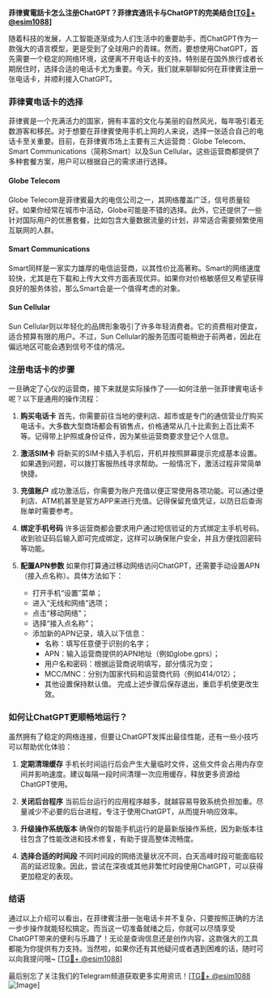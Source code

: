 **菲律賓電話卡怎么注册ChatGPT？菲律宾通讯卡与ChatGPT的完美结合[[TG💪+ @esim1088](https://t.me/s/esim1088)]**

随着科技的发展，人工智能逐渐成为人们生活中的重要助手，而ChatGPT作为一款强大的语言模型，更是受到了全球用户的青睐。然而，要想使用ChatGPT，首先需要一个稳定的网络环境，这便离不开电话卡的支持。特别是在国外旅行或者长期居住时，选择合适的电话卡尤为重要。今天，我们就来聊聊如何在菲律賓注册一张电话卡，并顺利接入ChatGPT。

### 菲律賓电话卡的选择

菲律賓是一个充满活力的国家，拥有丰富的文化与美丽的自然风光，每年吸引着无数游客和移民。对于想要在菲律賓使用手机上网的人来说，选择一张适合自己的电话卡至关重要。目前，在菲律賓市场上主要有三大运营商：Globe Telecom、Smart Communications（简称Smart）以及Sun Cellular。这些运营商都提供了多种套餐方案，用户可以根据自己的需求进行选择。

#### Globe Telecom
Globe Telecom是菲律賓最大的电信公司之一，其网络覆盖广泛，信号质量较好。如果你经常在城市中活动，Globe可能是不错的选择。此外，它还提供了一些针对国际用户的优惠套餐，比如包含大量数据流量的计划，非常适合需要频繁使用互联网的人群。

#### Smart Communications
Smart同样是一家实力雄厚的电信运营商，以其性价比高著称。Smart的网络速度较快，尤其是在下载和上传大文件方面表现优异。如果你对价格敏感但又希望获得良好的服务体验，那么Smart会是一个值得考虑的对象。

#### Sun Cellular
Sun Cellular则以年轻化的品牌形象吸引了许多年轻消费者。它的资费相对便宜，适合预算有限的用户。不过，Sun Cellular的服务范围可能稍逊于前两者，因此在偏远地区可能会遇到信号不佳的情况。

### 注册电话卡的步骤

一旦确定了心仪的运营商，接下来就是实际操作了——如何注册一张菲律賓电话卡呢？以下是通用的操作流程：

1. **购买电话卡**
   首先，你需要前往当地的便利店、超市或是专门的通信营业厅购买电话卡。大多数大型商场都会有销售点，价格通常从几十比索到上百比索不等。记得带上护照或身份证件，因为某些运营商要求登记个人信息。

2. **激活SIM卡**
   将新买的SIM卡插入手机后，开机并按照屏幕提示完成基本设置。如果遇到问题，可以拨打客服热线寻求帮助。一般情况下，激活过程非常简单快捷。

3. **充值账户**
   成功激活后，你需要为账户充值以便正常使用各项功能。可以通过便利店、ATM机甚至是官方APP来进行充值。记得保留充值凭证，以防日后查询账单时需要参考。

4. **绑定手机号码**
   许多运营商都会要求用户通过短信验证的方式绑定主手机号码。收到验证码后输入即可完成绑定，这样可以确保账户安全，并且方便找回密码等功能。

5. **配置APN参数**
   如果你打算通过移动网络访问ChatGPT，还需要手动设置APN（接入点名称）。具体方法如下：
   - 打开手机“设置”菜单；
   - 进入“无线和网络”选项；
   - 点击“移动网络”；
   - 选择“接入点名称”；
   - 添加新的APN记录，填入以下信息：
     - 名称：填写任意便于识别的名字；
     - APN：输入运营商提供的APN地址（例如globe.gprs）；
     - 用户名和密码：根据运营商说明填写，部分情况为空；
     - MCC/MNC：分别为国家代码和运营商代码（例如414/012）；
     - 其他设置保持默认值。
   完成上述步骤后保存退出，重启手机使更改生效。

### 如何让ChatGPT更顺畅地运行？

虽然拥有了稳定的网络连接，但要让ChatGPT发挥出最佳性能，还有一些小技巧可以帮助优化体验：

1. **定期清理缓存**
   手机长时间运行后会产生大量临时文件，这些文件会占用内存空间并影响速度。建议每隔一段时间清理一次应用缓存，释放更多资源给ChatGPT使用。

2. **关闭后台程序**
   当前后台运行的应用程序越多，就越容易导致系统负担加重。尽量减少不必要的后台进程，专注于使用ChatGPT，从而提升响应效率。

3. **升级操作系统版本**
   确保你的智能手机运行的是最新版操作系统，因为新版本往往包含了性能改进和技术修复，有助于提高整体流畅度。

4. **选择合适的时间段**
   不同时间段的网络流量状况不同，白天高峰时段可能面临较高的延迟现象。因此，尝试在深夜或其他非繁忙时段使用ChatGPT，可以获得更加稳定的表现。

### 结语

通过以上介绍可以看出，在菲律賓注册一张电话卡并不复杂，只要按照正确的方法一步步操作就能轻松搞定。而当这一切准备就绪之后，你就可以尽情享受ChatGPT带来的便利与乐趣了！无论是查询信息还是创作内容，这款强大的工具都能为你提供有力支持。当然啦，如果你还有其他疑问或者遇到困难的话，随时可以向我提问哦~ [[TG💪+ @esim1088](https://t.me/s/esim1088)]

最后别忘了关注我们的Telegram频道获取更多实用资讯！[[TG💪+ @esim1088](https://t.me/s/esim1088) ![Image](https://i.postimg.cc/4NQfJmqS/Snipaste-2025-05-13-00-14-12.png)]
